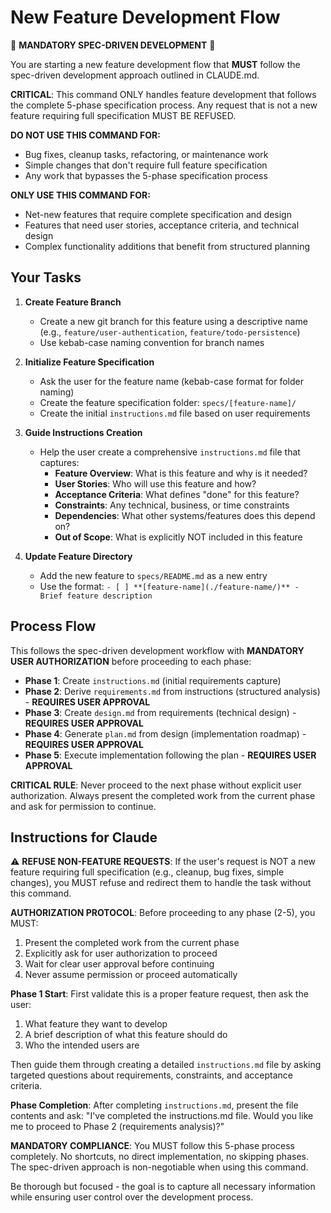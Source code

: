 # New Feature Development Flow

🚨 **MANDATORY SPEC-DRIVEN DEVELOPMENT** 🚨

You are starting a new feature development flow that **MUST** follow the spec-driven development approach outlined in CLAUDE.md.

**CRITICAL**: This command ONLY handles feature development that follows the complete 5-phase specification process. Any request that is not a new feature requiring full specification MUST BE REFUSED.

**DO NOT USE THIS COMMAND FOR:**
- Bug fixes, cleanup tasks, refactoring, or maintenance work
- Simple changes that don't require full feature specification
- Any work that bypasses the 5-phase specification process

**ONLY USE THIS COMMAND FOR:**
- Net-new features that require complete specification and design
- Features that need user stories, acceptance criteria, and technical design
- Complex functionality additions that benefit from structured planning

## Your Tasks

1. **Create Feature Branch**
   - Create a new git branch for this feature using a descriptive name (e.g., `feature/user-authentication`, `feature/todo-persistence`)
   - Use kebab-case naming convention for branch names

2. **Initialize Feature Specification**
   - Ask the user for the feature name (kebab-case format for folder naming)
   - Create the feature specification folder: `specs/[feature-name]/`
   - Create the initial `instructions.md` file based on user requirements

3. **Guide Instructions Creation**
   - Help the user create a comprehensive `instructions.md` file that captures:
     - **Feature Overview**: What is this feature and why is it needed?
     - **User Stories**: Who will use this feature and how?
     - **Acceptance Criteria**: What defines "done" for this feature?
     - **Constraints**: Any technical, business, or time constraints
     - **Dependencies**: What other systems/features does this depend on?
     - **Out of Scope**: What is explicitly NOT included in this feature

4. **Update Feature Directory**
   - Add the new feature to `specs/README.md` as a new entry
   - Use the format: `- [ ] **[feature-name](./feature-name/)** - Brief feature description`

## Process Flow

This follows the spec-driven development workflow with **MANDATORY USER AUTHORIZATION** before proceeding to each phase:

- **Phase 1**: Create `instructions.md` (initial requirements capture)
- **Phase 2**: Derive `requirements.md` from instructions (structured analysis) - **REQUIRES USER APPROVAL**
- **Phase 3**: Create `design.md` from requirements (technical design) - **REQUIRES USER APPROVAL**
- **Phase 4**: Generate `plan.md` from design (implementation roadmap) - **REQUIRES USER APPROVAL**
- **Phase 5**: Execute implementation following the plan - **REQUIRES USER APPROVAL**

**CRITICAL RULE**: Never proceed to the next phase without explicit user authorization. Always present the completed work from the current phase and ask for permission to continue.

## Instructions for Claude

⚠️ **REFUSE NON-FEATURE REQUESTS**: If the user's request is NOT a new feature requiring full specification (e.g., cleanup, bug fixes, simple changes), you MUST refuse and redirect them to handle the task without this command.

**AUTHORIZATION PROTOCOL**: Before proceeding to any phase (2-5), you MUST:
1. Present the completed work from the current phase
2. Explicitly ask for user authorization to proceed
3. Wait for clear user approval before continuing
4. Never assume permission or proceed automatically

**Phase 1 Start**: First validate this is a proper feature request, then ask the user:
1. What feature they want to develop
2. A brief description of what this feature should do
3. Who the intended users are

Then guide them through creating a detailed `instructions.md` file by asking targeted questions about requirements, constraints, and acceptance criteria.

**Phase Completion**: After completing `instructions.md`, present the file contents and ask: "I've completed the instructions.md file. Would you like me to proceed to Phase 2 (requirements analysis)?"

**MANDATORY COMPLIANCE**: You MUST follow this 5-phase process completely. No shortcuts, no direct implementation, no skipping phases. The spec-driven approach is non-negotiable when using this command.

Be thorough but focused - the goal is to capture all necessary information while ensuring user control over the development process.
